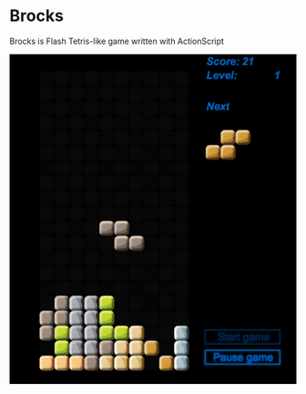 # Brocks

Brocks is Flash Tetris-like game written with ActionScript

![screenshot](https://github.com/stannesi/brocks/blob/master/Screen-shot-1.png)
